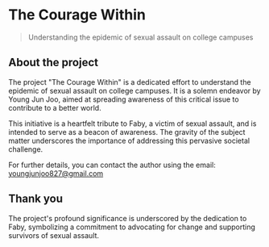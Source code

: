 # The Courage Within

> Understanding the epidemic of sexual assault on college campuses

## About the project

The project "The Courage Within" is a dedicated effort to understand the epidemic of sexual assault on college campuses. It is a solemn endeavor by Young Jun Joo, aimed at spreading awareness of this critical issue to contribute to a better world.

This initiative is a heartfelt tribute to Faby, a victim of sexual assault, and is intended to serve as a beacon of awareness. The gravity of the subject matter underscores the importance of addressing this pervasive societal challenge.

For further details, you can contact the author using the email: youngjunjoo827@gmail.com

## Thank you

The project's profound significance is underscored by the dedication to Faby, symbolizing a commitment to advocating for change and supporting survivors of sexual assault.
